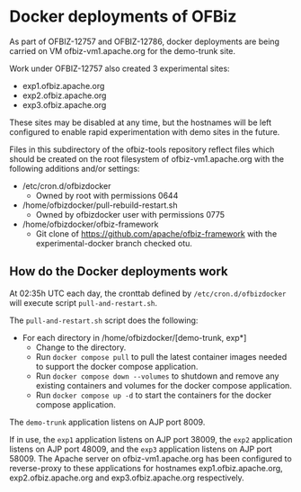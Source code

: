 # Docker deployments of OFBiz

As part of OFBIZ-12757 and OFBIZ-12786, docker deployments are being carried on VM ofbiz-vm1.apache.org for the
demo-trunk site.

Work under OFBIZ-12757 also created 3 experimental sites:
* exp1.ofbiz.apache.org
* exp2.ofbiz.apache.org
* exp3.ofbiz.apache.org

These sites may be disabled at any time, but the hostnames will be left configured to enable rapid experimentation with 
demo sites in the future.

Files in this subdirectory of the ofbiz-tools repository reflect files which should be created on the root filesystem of ofbiz-vm1.apache.org with the following additions and/or settings:
* /etc/cron.d/ofbizdocker
  * Owned by root with permissions 0644
* /home/ofbizdocker/pull-rebuild-restart.sh
  * Owned by ofbizdocker user with permissions 0775
* /home/ofbizdocker/ofbiz-framework
  * Git clone of https://github.com/apache/ofbiz-framework with the experimental-docker branch checked otu.


## How do the Docker deployments work

At 02:35h UTC each day, the cronttab defined by `/etc/cron.d/ofbizdocker` will execute script `pull-and-restart.sh`. 

The `pull-and-restart.sh` script does the following:
* For each directory in /home/ofbizdocker/[demo-trunk, exp*]
  * Change to the directory.
  * Run `docker compose pull` to pull the latest container images needed to support the docker compose application.
  * Run `docker compose down --volumes` to shutdown and remove any existing containers and volumes for the docker compose application.
  * Run `docker compose up -d` to start the containers for the docker compose application.

The `demo-trunk` application listens on AJP port 8009.

If in use, the `exp1` application listens on AJP port 38009, the `exp2` application listens on AJP port 48009, and the `exp3` application listens on AJP port 58009. The Apache server on ofbiz-vm1.apache.org has been configured to reverse-proxy to these applications for hostnames exp1.ofbiz.apache.org, exp2.ofbiz.apache.org and exp3.ofbiz.apache.org respectively.
